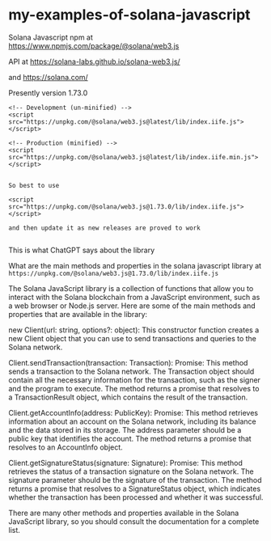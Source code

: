 # my-examples-of-solana-javascript


Solana Javascript npm at   https://www.npmjs.com/package/@solana/web3.js

API at  https://solana-labs.github.io/solana-web3.js/

and https://solana.com/




Presently version 1.73.0

```
<!-- Development (un-minified) -->
<script src="https://unpkg.com/@solana/web3.js@latest/lib/index.iife.js"></script>

<!-- Production (minified) -->
<script src="https://unpkg.com/@solana/web3.js@latest/lib/index.iife.min.js"></script>


So best to use 

<script src="https://unpkg.com/@solana/web3.js@1.73.0/lib/index.iife.js"></script>

and then update it as new releases are proved to work


```



This is what ChatGPT says about the library

What are the main methods and properties in the solana javascript library at  ```https://unpkg.com/@solana/web3.js@1.73.0/lib/index.iife.js```

The Solana JavaScript library is a collection of functions that allow you to interact with the Solana blockchain from a JavaScript environment, such as a web browser or Node.js server. Here are some of the main methods and properties that are available in the library:

new Client(url: string, options?: object): This constructor function creates a new Client object that you can use to send transactions and queries to the Solana network.

Client.sendTransaction(transaction: Transaction): Promise<TransactionResult>: This method sends a transaction to the Solana network. The Transaction object should contain all the necessary information for the transaction, such as the signer and the program to execute. The method returns a promise that resolves to a TransactionResult object, which contains the result of the transaction.

Client.getAccountInfo(address: PublicKey): Promise<AccountInfo>: This method retrieves information about an account on the Solana network, including its balance and the data stored in its storage. The address parameter should be a public key that identifies the account. The method returns a promise that resolves to an AccountInfo object.

Client.getSignatureStatus(signature: Signature): Promise<SignatureStatus>: This method retrieves the status of a transaction signature on the Solana network. The signature parameter should be the signature of the transaction. The method returns a promise that resolves to a SignatureStatus object, which indicates whether the transaction has been processed and whether it was successful.

There are many other methods and properties available in the Solana JavaScript library, so you should consult the documentation for a complete list.
  
  
